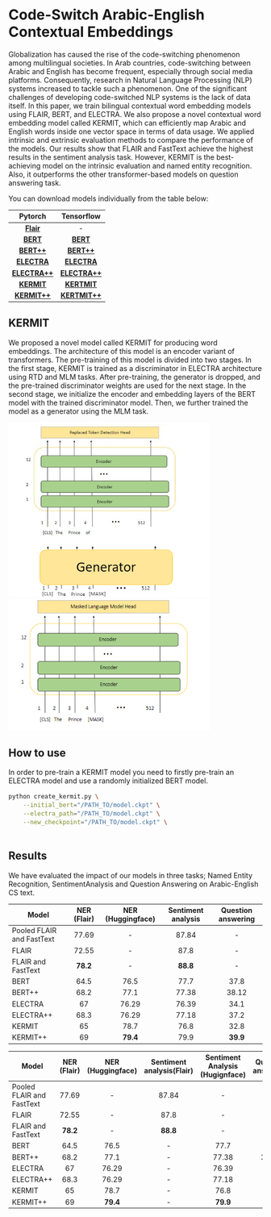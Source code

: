 # Code-Switch Arabic-English Contextual Embeddings
  Globalization has caused the rise of the code-switching phenomenon among multilingual societies. In Arab countries, code-switching between Arabic and English has become frequent, especially through social media platforms. Consequently, research in Natural Language Processing (NLP) systems increased to tackle such a phenomenon. One of the significant challenges of developing code-switched NLP systems is the lack of data itself. In this paper, we train bilingual contextual word embedding models using FLAIR, BERT, and ELECTRA.
  We also propose a novel contextual word embedding model called KERMIT, which can efficiently map Arabic and English words inside one vector space in terms of data usage. We applied intrinsic and extrinsic evaluation methods to compare the performance of the models. Our results show that FLAIR and FastText achieve the highest results in the sentiment analysis task. However, KERMIT is the best-achieving model on the intrinsic evaluation and named entity recognition. Also, it outperforms the other transformer-based models on question answering task.

You can download models individually from the table below:

|Pytorch|Tensorflow|
|:---:|:---:|
|[**Flair**][flair]|-|
|[**BERT**][BERT]|[**BERT**][BERT_tf]|
|[**BERT++**][BERT++]|[**BERT++**][BERT_tf_++]|
|[**ELECTRA**][ELECTRA]|[**ELECTRA**][ELECTRA_tf]|
|[**ELECTRA++**][ELECTRA++]|[**ELECTRA++**][ELECTRA_tf_++]|
|[**KERMIT**][KERMIT]|[**KERTMIT**][KERMIT_tf]|
|[**KERMIT++**][KERMIT++]|[**KERTMIT++**][KERMIT_tf_++]|






 
[flair]: https://drive.google.com/drive/folders/1-ORpdwtqGvCWq2SgO9NSbr3_RBHk1VBZ?usp=sharing 
[BERT]: https://drive.google.com/drive/folders/114LStAAM2qWvq01CYSU4b5hD8Q_U306S?usp=sharing
[BERT_tf]: https://drive.google.com/drive/folders/10ZMFOxNfOenYU2fUX5ZNy1CGKRRD6U85?usp=sharing
[BERT++]: https://drive.google.com/drive/folders/1LtkagKM18FLLVF8TkNwTABOKv8s3uJtV?usp=sharing
[BERT_tf_++]: https://drive.google.com/drive/folders/1jiEEyW0zoowtbfSPXh10c7Seqk2vpgqI?usp=sharing
[ELECTRA]: https://drive.google.com/drive/folders/1-D6PCryUoQQc_Zf5PlZpZgiuhS4tR-rT?usp=sharing
[ELECTRA_tf]: https://drive.google.com/drive/folders/1-V9Dw5k4tdmVZAEbPVnL8PdYX0OhXOEq?usp=sharing
[ELECTRA++]: https://drive.google.com/drive/folders/1-U8B5oBtZzVmjyuDkss72lkEMJE8hQL2?usp=sharing
[ELECTRA_tf_++]: https://drive.google.com/drive/folders/1--wrqh9xKcnPb-MujeF4-aQI3_PpyP_3?usp=sharing
[KERMIT]: https://drive.google.com/drive/folders/1_gL0C7O8sEimLo82CComOYSlBh1aycIt?usp=sharing
[KERMIT_tf]: https://drive.google.com/drive/folders/1-9VscQEIwZzOmC5C2EggHnjaelkFbqfj?usp=sharing
[KERMIT++]: https://drive.google.com/drive/folders/1-Wdy16mK1sNYeVmM2SUh9aBLkoH9bnzZ?usp=sharing
[KERMIT_tf_++]: https://drive.google.com/drive/folders/1-4KAldz-Mz5fvU8u5TrjvQBG_4UDCURo?usp=sharing

## KERMIT
We proposed a novel model called KERMIT for producing word embeddings. The architecture of this model is an encoder variant of transformers. The pre-training of this model is divided into two stages. In the first stage, KERMIT is trained as a discriminator in ELECTRA architecture using RTD and MLM tasks. After pre-training, the generator is dropped, and the pre-trained discriminator weights are used for the next stage. In the second stage, we initialize the encoder and embedding layers of the BERT model with the trained discriminator model. Then, we further trained the model as a generator using the MLM task.
<p float="left">
<img src="KERMIT_L_fig.PNG" width=400 /> <img src="KERMIT_R_fig.PNG" width=400 />  
  </p>
  

## How to use
In order to pre-train a KERMIT model you need to firstly pre-train an ELECTRA model and use a randomly initialized BERT model. 
```bash
python create_kermit.py \
    --initial_bert="/PATH_TO/model.ckpt" \
    --electra_path="/PATH_TO/model.ckpt" \
    --new_checkpoint="/PATH_TO/model.ckpt" \
    
```
## Results
We have evaluated the impact of our models in three tasks; Named Entity Recognition, SentimentAnalysis and Question Answering on Arabic-English CS text.

|Model|NER (Flair)|NER (Huggingface)|Sentiment analysis|Question answering|
|---|:---:|:---:|:---:|:---:|
|Pooled FLAIR and FastText|77.69|-|87.84|-|
|FLAIR|72.55|-|87.8|-|
|FLAIR  and FastText|**78.2**|-|**88.8**|-|
|BERT|64.5|76.5|77.7|37.8|
|BERT++|68.2|77.1|77.38|38.12|
|ELECTRA|67|76.29|76.39|34.1|
|ELECTRA++|68.3|76.29|77.18|37.2|
|KERMIT|65|78.7|76.8|32.8|
|KERMIT++|69|**79.4**|79.9|**39.9**|

|Model|NER (Flair)|NER (Huggingface)|Sentiment analysis(Flair)|Sentiment Analysis (Hugignface)|Question answering|
|---|:---:|:---:|:---:|:---:|:---:|
|Pooled FLAIR and FastText|77.69|-|87.84|-|
|FLAIR|72.55|-|87.8|-|-|
|FLAIR  and FastText|**78.2**|-|**88.8**|-|-|
|BERT|64.5|76.5|-|77.7|37.8|
|BERT++|68.2|77.1|-|77.38|38.12|
|ELECTRA|67|76.29|-|76.39|34.1|
|ELECTRA++|68.3|76.29|-|77.18|37.2|
|KERMIT|65|78.7|-|76.8|32.8|
|KERMIT++|69|**79.4**|-|**79.9**|**39.9**|



